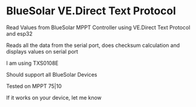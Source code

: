 # BlueSolar VE.Direct Text Protocol
Read Values from BlueSolar MPPT Controller using VE.Direct Text Protocol and esp32

Reads all the data from the serial port, does checksum calculation and displays values on serial port

I am using TXS0108E

Should support all BlueSolar Devices

Tested on MPPT 75|10

If it works on your device, let me know
